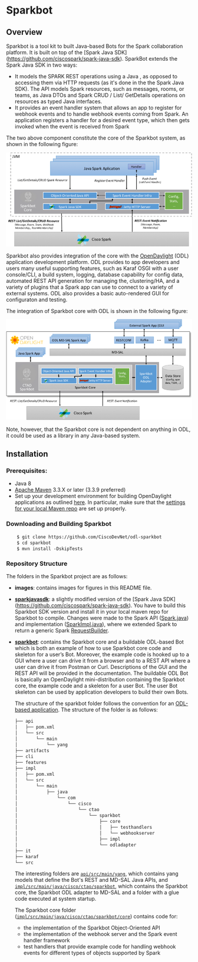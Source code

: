 # Sparkbot
## Overview
Sparkbot is a tool kit to built Java-based Bots for the Spark collaboration platform. It is built on top of the [Spark Java SDK] (https://github.com/ciscospark/spark-java-sdk). SparkBot extends the Spark Java SDK in two ways:
* It models the SPARK REST operations using a Java , as opposed to accessing them via HTTP requests (as it's done in the the Spark Java SDK). The API models Spark resources, such as messages, rooms, or teams, as Java DTOs and Spark CRUD / List/ GetDetails operations on resources as typed Java interfaces. 
* It provides an event handler system that allows an app to register for webhook events and to handle webhook events coming from Spark. An application registers a handler for a desired event type, which then gets invoked when the event is received from Spark

The two above component constitute the core of the Sparkbot system, as shown in the following figure:

![](images/Sparkbot-Overview.png)


Sparkbot also provides integration of the core with the [OpenDaylight](https://wiki.opendaylight.org/view/Main_Page) (ODL) application development platform. ODL provides to app developers and users many useful supporting features, such as Karaf OSGI with a user console/CLI, a build system, logging, database capability for config data, automated REST API generation for managing the, clustering/HA, and a variety of plugins that a Spark app can use to connect to a variety of external systems. ODL also provides a basic auto-rendered GUI for configuraton and testing.  

The integration of Sparkbot core with ODL is shown in the following figure:

![](images/Sparkbot-ODL.png)

Note, however, that the Sparkbot core is not dependent on anything in ODL, it could be used as a library in any Java-based system. 

## Installation
### Prerequisites:
* Java 8
* [Apache Maven](https://maven.apache.org/) 3.3.X or later (3.3.9 preferred)
* Set up your development environment for building OpenDaylight applications as outlined [here](https://wiki.opendaylight.org/view/GettingStarted:Development_Environment_Setup). In particular, make sure that the [settings for your local Maven repo](https://wiki.opendaylight.org/view/GettingStarted:Development_Environment_Setup#Edit_your_.7E.2F.m2.2Fsettings.xml) are set up properly.

### Downloading and Building Sparkbot
```
    $ git clone https://github.com/CiscoDevNet/odl-sparkbot
    $ cd sparkbot
    $ mvn install -DskipTests
```
### Repository Structure
The folders in the Sparkbot project are as follows:
* **images**: contains images for figures in this README file.
* [**sparkjavasdk**](https://github.com/CiscoDevNet/odl-sparkbot/tree/master/sparkjavasdk): a slightly modified version of the [Spark Java SDK] (https://github.com/ciscospark/spark-java-sdk). You have to build this Sparkbot SDK version and install it in your local maven repo for Sparkbot to compile. Changes were made to the Spark API ([Spark.java](https://github.com/CiscoDevNet/odl-sparkbot/tree/master/sparkjavasdk/src/main/java/com/ciscospark/Spark.java)) and implementation ([SparkImpl.java](https://github.com/CiscoDevNet/odl-sparkbot/tree/master/sparkjavasdk/src/main/java/com/ciscospark/SparkImpl.java)), where we extended Spark to return a generic Spark [RequestBuilder](https://github.com/CiscoDevNet/odl-sparkbot/tree/master/sparkjavasdk/src/main/java/com/ciscospark/RequestBuilder.java). 
* [**sparkbot**](https://github.com/CiscoDevNet/odl-sparkbot/tree/master/sparkbot): contains the Sparkbot core and a buildable ODL-based Bot which is both an example of how to use Sparkbot core code and skeleton for a user’s Bot. Moreover, the example code is hooked up to a GUI where a user can drive it from a browser and to a REST API where a user can drive it from Postman or Curl. Descriptions of the GUI and the REST API will be provided in the documentation. The buildable ODL Bot is basically an OpenDaylight mini-distribution containing the Sparkbot core, the example code and a skeleton for a user Bot.  The user Bot skeleton can be used by application developers to build their own Bots. 

  The structure of the sparkbot folder follows the convention for an [ODL-based application](https://wiki.opendaylight.org/view/OpenDaylight_Controller:MD-SAL:Startup_Project_Archetype). The structure of the folder is as follows:
  ```
  ├── api
  │   ├── pom.xml
  │   └── src
  │       └── main
  │           └── yang
  ├── artifacts
  ├── cli
  ├── features
  ├── impl
  │   ├── pom.xml
  │   └── src
  │       └── main
  │           ├── java
  │               └── com
  │                   └── cisco
  │                       └── ctao
  │                           └── sparkbot
  │                               ├── core
  │                               │   ├── testhandlers
  │                               │   └── webhookserver
  │                               ├── impl
  │                               └── odladapter
  ├── it
  ├── karaf
  └── src
  ```
  The interesting folders are [`api/src/main/yang`](https://github.com/CiscoDevNet/odl-sparkbot/tree/master/sparkbot/api/src/main/yang), which contains yang models that define the Bot's REST and MD-SAL Java APIs, and [`impl/src/main/java/cisco/ctao/sparkbot`](https://github.com/CiscoDevNet/odl-sparkbot/tree/master/sparkbot/impl/src/main/java/com/cisco/ctao/sparkbot), which contains the Sparkbot core, the Sparkbot ODL adapter to MD-SAL and a folder with a glue code executed at system startup.
  
  The Sparkbot core folder ([`impl/src/main/java/cisco/ctao/sparkbot/core`](https://github.com/CiscoDevNet/odl-sparkbot/tree/master/sparkbot/impl/src/main/java/com/cisco/ctao/sparkbot/core)) contains code for:
  * the implementation of the Sparkbot Object-Oriented API 
  * the implementation of the webhook server and the Spark event handler framework
  * test handlers that provide example code for handling webhook events for different types of objects supported by Spark
